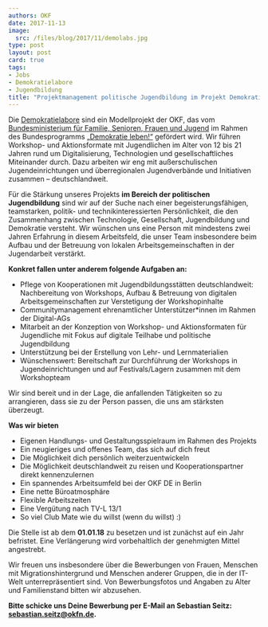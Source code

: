 ```yaml
---
authors: OKF
date: 2017-11-13
image:
  src: /files/blog/2017/11/demolabs.jpg 
type: post
layout: post
card: true
tags:
- Jobs
- Demokratielabore
- Jugendbildung
title: "Projektmanagement politische Jugendbildung im Projekt Demokratielabore gesucht (50%)"
---
```


Die [Demokratielabore](https://demokratielabore.de) sind ein Modellprojekt der OKF, das vom [Bundesministerium für Familie, Senioren, Frauen und Jugend](http://www.bmfsfj.de/) im Rahmen des Bundesprogramms [„Demokratie leben!“](http://www.demokratie-leben.de/) gefördert wird. Wir führen Workshop- und Aktionsformate mit Jugendlichen im Alter von 12 bis 21 Jahren rund um Digitalisierung, Technologien und gesellschaftliches Miteinander durch. Dazu arbeiten wir eng mit außerschulischen Jugendeinrichtungen und überregionalen Jugendverbände und Initiativen zusammen – deutschlandweit.

Für die Stärkung unseres Projekts **im Bereich der politischen Jugendbildung** sind wir auf der Suche nach einer begeisterungsfähigen, teamstarken, politik- und technikinteressierten Persönlichkeit, die den Zusammenhang zwischen Technologie, Gesellschaft, Jugendbildung und Demokratie versteht. Wir wünschen uns eine Person mit mindestens zwei Jahren Erfahrung in diesem Arbeitsfeld, die unser Team insbesondere beim Aufbau und der Betreuung von lokalen Arbeitsgemeinschaften in der Jugendarbeit verstärkt. 

**Konkret fallen unter anderem folgende Aufgaben an:**
 
- Pflege von Kooperationen mit Jugendbildungsstätten deutschlandweit: Nachbereitung von Workshops, Aufbau & Betreuung von digitalen Arbeitsgemeinschaften zur Verstetigung der Workshopinhalte
- Communitymanagement ehrenamtlicher Unterstützer*innen im Rahmen der Digital-AGs
- Mitarbeit an der Konzeption von Workshop- und Aktionsformaten für Jugendliche mit Fokus auf digitale Teilhabe und politische Jugendbildung 
- Unterstützung bei der Erstellung von Lehr- und Lernmaterialien
- Wünschenswert: Bereitschaft zur Durchführung der Workshops in Jugendeinrichtungen und auf Festivals/Lagern zusammen mit dem Workshopteam

Wir sind bereit und in der Lage, die anfallenden Tätigkeiten so zu arrangieren, dass sie zu der Person passen, die uns am stärksten überzeugt.

**Was wir bieten**
 
- Eigenen Handlungs- und Gestaltungsspielraum im Rahmen des Projekts
- Ein neugieriges und offenes Team, das sich auf dich freut
- Die Möglichkeit dich persönlich weiterzuentwickeln
- Die Möglichkeit deutschlandweit zu reisen und Kooperationspartner direkt kennenzulernen
- Ein spannendes Arbeitsumfeld bei der OKF DE in Berlin
- Eine nette Büroatmosphäre
- Flexible Arbeitszeiten
- Eine Vergütung nach TV-L 13/1
- So viel Club Mate wie du willst (wenn du willst) :)

Die Stelle ist ab dem **01.01.18** zu besetzen und ist zunächst auf ein Jahr befristet. Eine Verlängerung wird vorbehaltlich der genehmigten Mittel angestrebt. 

Wir freuen uns insbesondere über die Bewerbungen von Frauen, Menschen mit Migrationshintergrund und Menschen anderer Gruppen, die in der IT-Welt unterrepräsentiert sind. Von Bewerbungsfotos und Angaben zu Alter und Familienstand bitten wir abzusehen.

**Bitte schicke uns Deine Bewerbung per E-Mail an Sebastian Seitz: sebastian.seitz@okfn.de.** 